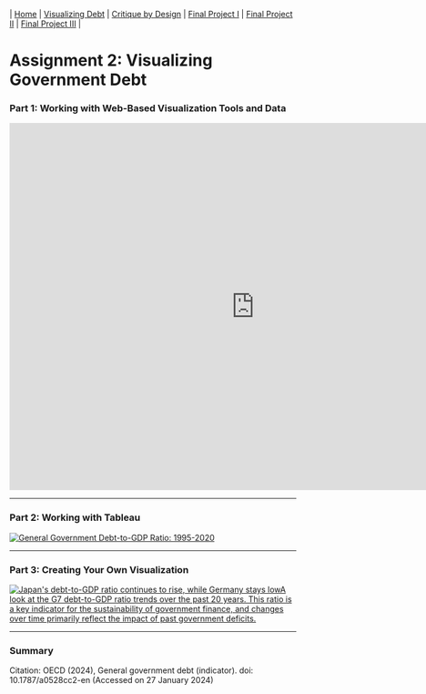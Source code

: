 | [Home](https://kcufford.github.io/portfolio/) | [Visualizing Debt](visualizing-government-debt) | [Critique by Design](critique-by-design) | [Final Project I](final-project-part-one) | [Final Project II](final-project-part-two) | [Final Project III](final-project-part-three) |

# Assignment 2: Visualizing Government Debt

### Part 1: Working with Web-Based Visualization Tools and Data

<iframe src="https://data.oecd.org/chart/7kiD" width="860" height="645" style="border: 0" mozallowfullscreen="true" webkitallowfullscreen="true" allowfullscreen="true"><a href="https://data.oecd.org/chart/7kiD" target="_blank">OECD Chart: General government debt, Total, % of GDP, Annual, 2020</a></iframe>

-------------

### Part 2: Working with Tableau

<div class='tableauPlaceholder' id='viz1706398916280' style='position: relative'><noscript><a href='#'><img alt='General Government Debt-to-GDP Ratio: 1995-2020 ' src='https:&#47;&#47;public.tableau.com&#47;static&#47;images&#47;De&#47;DebttoGDP1995-2020&#47;DebttoGDP&#47;1_rss.png' style='border: none' /></a></noscript><object class='tableauViz'  style='display:none;'><param name='host_url' value='https%3A%2F%2Fpublic.tableau.com%2F' /> <param name='embed_code_version' value='3' /> <param name='site_root' value='' /><param name='name' value='DebttoGDP1995-2020&#47;DebttoGDP' /><param name='tabs' value='no' /><param name='toolbar' value='yes' /><param name='static_image' value='https:&#47;&#47;public.tableau.com&#47;static&#47;images&#47;De&#47;DebttoGDP1995-2020&#47;DebttoGDP&#47;1.png' /> <param name='animate_transition' value='yes' /><param name='display_static_image' value='yes' /><param name='display_spinner' value='yes' /><param name='display_overlay' value='yes' /><param name='display_count' value='yes' /><param name='language' value='en-US' /></object></div>
<script type='text/javascript'>
  var divElement = document.getElementById('viz1706398916280');
  var vizElement = divElement.getElementsByTagName('object')[0];
  vizElement.style.width='100%';vizElement.style.height=(divElement.offsetWidth*0.75)+'px';
  var scriptElement = document.createElement('script');
  scriptElement.src = 'https://public.tableau.com/javascripts/api/viz_v1.js';
  vizElement.parentNode.insertBefore(scriptElement, vizElement);
</script>

-------------

### Part 3: Creating Your Own Visualization

<div class='tableauPlaceholder' id='viz1706464674990' style='position: relative'><noscript><a href='#'><img alt='Japan&#39;s debt-to-GDP ratio continues to rise, while Germany stays lowA look at the G7 debt-to-GDP ratio trends over the past 20 years. This ratio is a key indicator for the sustainability of government finance, and changes over time primarily reflect the impact of past government deficits. ' src='https:&#47;&#47;public.tableau.com&#47;static&#47;images&#47;G7&#47;G7DebttoGDP2002-2022&#47;G7&#47;1_rss.png' style='border: none' /></a></noscript><object class='tableauViz'  style='display:none;'><param name='host_url' value='https%3A%2F%2Fpublic.tableau.com%2F' /> <param name='embed_code_version' value='3' /> <param name='site_root' value='' /><param name='name' value='G7DebttoGDP2002-2022&#47;G7' /><param name='tabs' value='no' /><param name='toolbar' value='yes' /><param name='static_image' value='https:&#47;&#47;public.tableau.com&#47;static&#47;images&#47;G7&#47;G7DebttoGDP2002-2022&#47;G7&#47;1.png' /> <param name='animate_transition' value='yes' /><param name='display_static_image' value='yes' /><param name='display_spinner' value='yes' /><param name='display_overlay' value='yes' /><param name='display_count' value='yes' /><param name='language' value='en-US' /></object></div> 
<script type='text/javascript'>
  var divElement = document.getElementById('viz1706464674990');
  var vizElement = divElement.getElementsByTagName('object')[0];
  vizElement.style.width='100%';vizElement.style.height=(divElement.offsetWidth*0.75)+'px';
  var scriptElement = document.createElement('script');
  scriptElement.src = 'https://public.tableau.com/javascripts/api/viz_v1.js';
  vizElement.parentNode.insertBefore(scriptElement, vizElement);
</script>




-------------

### Summary


Citation: OECD (2024), General government debt (indicator). doi: 10.1787/a0528cc2-en (Accessed on 27 January 2024)
